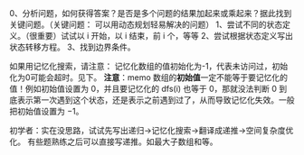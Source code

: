 0、分析问题，如何获得答案？是否是多个问题的结果加起来或乘起来？据此找到关键问题。（关键问题： 可以用动态规划轻易解决的问题）
1、尝试不同的状态定义。（很重要）试试以 i 开始，以 i 结束，前 i 个，等等
2、尝试根据状态定义写出状态转移方程。
3、找到边界条件。

如果用记忆化搜索，请注意：
记忆化数组的值初始化为-1，代表未访问过，初始化为0可能会超时。见下。
**注意**：memo 数组的**初始值**一定不能等于要记忆化的值！例如初始值设置为 0，并且要记忆化的 dfs(i) 也等于 0，那就没法判断 0 到底表示第一次遇到这个状态，还是表示之前遇到过了，从而导致记忆化失效。一般把初始值设置为 −1。

初学者：实在没思路，试试先写出递归->记忆化搜索->翻译成递推->空间复杂度优化。
有些题熟练之后可以直接写递推。如最大子数组和等。